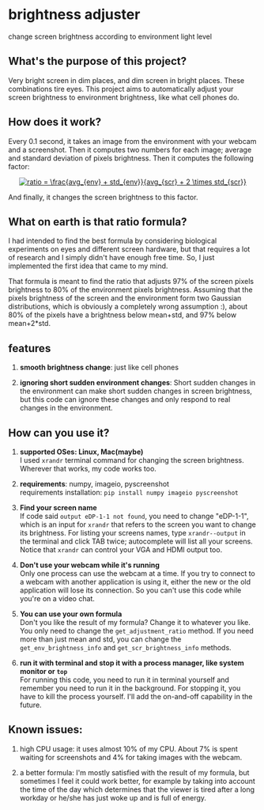 # brightness adjuster
change screen brightness according to environment light level

## What's the purpose of this project? 
Very bright screen in dim places, and dim screen in bright places. These combinations tire eyes. This project aims to automatically adjust your screen brightness to environment brightness, like what cell phones do. 

## How does it work? 
Every 0.1 second, it takes an image from the environment with your webcam and a screenshot. Then it computes two numbers for each image; average and standard deviation of pixels brightness. Then it computes the following factor: 

<p align='center'>
<a href="https://www.codecogs.com/eqnedit.php?latex=ratio&space;=&space;\frac{avg_{env}&space;&plus;&space;std_{env}}{avg_{scr}&space;&plus;&space;2&space;\times&space;std_{scr}}" target="_blank"><img src="https://latex.codecogs.com/gif.latex?ratio&space;=&space;\frac{avg_{env}&space;&plus;&space;std_{env}}{avg_{scr}&space;&plus;&space;2&space;\times&space;std_{scr}}" title="ratio = \frac{avg_{env} + std_{env}}{avg_{scr} + 2 \times std_{scr}}" /></a>
</p>

And finally, it changes the screen brightness to this factor. 

## What on earth is that ratio formula? 
I had intended to find the best formula by considering biological experiments on eyes and different screen hardware, but that requires a lot of research and I simply didn't have enough free time. So, I just implemented the first idea that came to my mind. 

That formula is meant to find the ratio that adjusts 97% of the screen pixels brightness to 80% of the environment pixels brightness. Assuming that the pixels brightness of the screen and the environment form two Gaussian distributions, which is obviously a completely wrong assumption :), about 80% of the pixels have a brightness below mean+std, and 97% below mean+2*std. 

## features
1. **smooth brightness change**: just like cell phones 

2. **ignoring short sudden environment changes**: Short sudden changes in the environment can make short sudden changes in screen brightness, but this code can ignore these changes and only respond to real changes in the environment. 

## How can you use it? 
1. **supported OSes: Linux, Mac(maybe)** </br>
I used `xrandr` terminal command for changing the screen brightness. Wherever that works, my code works too. 

2. **requirements**: numpy, imageio, pyscreenshot </br>
requirements installation: `pip install numpy imageio pyscreenshot`

3. **Find your screen name** </br>
If code said `output eDP-1-1 not found`, you need to change "eDP-1-1", which is an input for `xrandr` that refers to the screen you want to change its brightness. For listing your screens names, type `xrandr--output` in the terminal and click TAB twice; autocomplete will list all your screens. Notice that `xrandr` can control your VGA and HDMI output too. 

4. **Don't use your webcam while it's running** </br>
Only one process can use the webcam at a time. If you try to connect to a webcam with another application is using it, either the new or the old application will lose its connection. So you can't use this code while you're on a video chat. 

5. **You can use your own formula** </br> 
Don't you like the result of my formula? Change it to whatever you like. You only need to change the `get_adjustment_ratio` method. If you need more than just mean and std, you can change the `get_env_brightness_info` and `get_scr_brightness_info` methods. 

6. **run it with terminal and stop it with a process manager, like system monitor or `top`** </br>
For running this code, you need to run it in terminal yourself and remember you need to run it in the background. 
For stopping it, you have to kill the process yourself. I'll add the on-and-off capability in the future. 


## Known issues: 
1. high CPU usage: it uses almost 10% of my CPU. About 7% is spent waiting for screenshots and 4% for taking images with the webcam.

2. a better formula: I'm mostly satisfied with the result of my formula, but sometimes I feel it could work better, for example by taking into account the time of the day which determines that the viewer is tired after a long workday or he/she has just woke up and is full of energy. 
